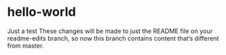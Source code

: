 # hello-world
Just a test
These changes will be made to just the README file on your readme-edits branch, so now this branch contains content that’s different from master.
